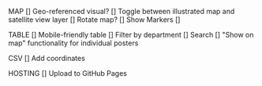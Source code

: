 MAP
[] Geo-referenced visual?
[] Toggle between illustrated map and satellite view layer
[] Rotate map?
[] Show Markers
[] 

TABLE
[] Mobile-friendly table
[] Filter by department
[] Search
[] "Show on map" functionality for individual posters

CSV
[] Add coordinates

HOSTING
[] Upload to GitHub Pages